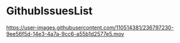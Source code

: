 # GithubIssuesList



https://user-images.githubusercontent.com/110514381/236797230-9ee56f5d-14e3-4a7a-9cc6-a55b1d2577e5.mov

